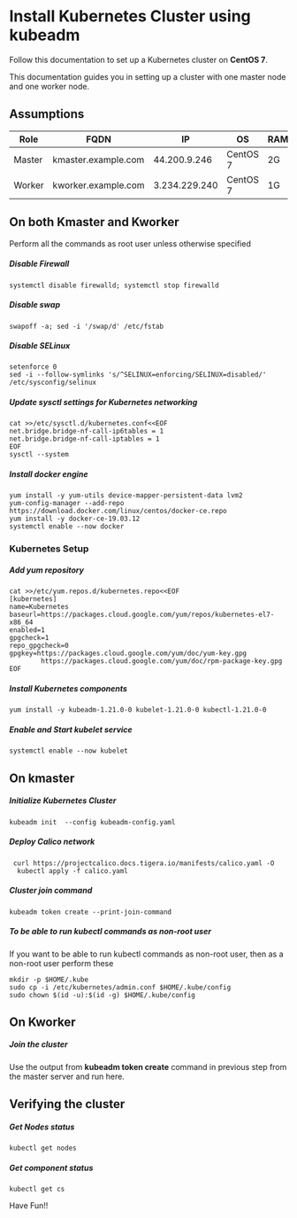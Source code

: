 # Install Kubernetes Cluster using kubeadm
Follow this documentation to set up a Kubernetes cluster on __CentOS 7__.

This documentation guides you in setting up a cluster with one master node and one worker node.

## Assumptions
|Role|FQDN|IP|OS|RAM|CPU|
|----|----|----|----|----|----|
|Master|kmaster.example.com|44.200.9.246|CentOS 7|2G|2|
|Worker|kworker.example.com|3.234.229.240|CentOS 7|1G|1|

## On both Kmaster and Kworker
Perform all the commands as root user unless otherwise specified
##### Disable Firewall
```
systemctl disable firewalld; systemctl stop firewalld
```
##### Disable swap
```
swapoff -a; sed -i '/swap/d' /etc/fstab
```
##### Disable SELinux
```
setenforce 0
sed -i --follow-symlinks 's/^SELINUX=enforcing/SELINUX=disabled/' /etc/sysconfig/selinux
```
##### Update sysctl settings for Kubernetes networking
```
cat >>/etc/sysctl.d/kubernetes.conf<<EOF
net.bridge.bridge-nf-call-ip6tables = 1
net.bridge.bridge-nf-call-iptables = 1
EOF
sysctl --system
```
##### Install docker engine
```
yum install -y yum-utils device-mapper-persistent-data lvm2
yum-config-manager --add-repo https://download.docker.com/linux/centos/docker-ce.repo
yum install -y docker-ce-19.03.12 
systemctl enable --now docker
```
### Kubernetes Setup
##### Add yum repository
```
cat >>/etc/yum.repos.d/kubernetes.repo<<EOF
[kubernetes]
name=Kubernetes
baseurl=https://packages.cloud.google.com/yum/repos/kubernetes-el7-x86_64
enabled=1
gpgcheck=1
repo_gpgcheck=0
gpgkey=https://packages.cloud.google.com/yum/doc/yum-key.gpg
        https://packages.cloud.google.com/yum/doc/rpm-package-key.gpg
EOF
```
##### Install Kubernetes components
```
yum install -y kubeadm-1.21.0-0 kubelet-1.21.0-0 kubectl-1.21.0-0
```
##### Enable and Start kubelet service
```
systemctl enable --now kubelet
```
## On kmaster
##### Initialize Kubernetes Cluster
```
kubeadm init  --config kubeadm-config.yaml
```
##### Deploy Calico network
```
 curl https://projectcalico.docs.tigera.io/manifests/calico.yaml -O
  kubectl apply -f calico.yaml
```
##### Cluster join command
```
kubeadm token create --print-join-command
```
##### To be able to run kubectl commands as non-root user
If you want to be able to run kubectl commands as non-root user, then as a non-root user perform these
```
mkdir -p $HOME/.kube
sudo cp -i /etc/kubernetes/admin.conf $HOME/.kube/config
sudo chown $(id -u):$(id -g) $HOME/.kube/config

```
## On Kworker
##### Join the cluster
Use the output from __kubeadm token create__ command in previous step from the master server and run here.

## Verifying the cluster
##### Get Nodes status
```
kubectl get nodes
```
##### Get component status
```
kubectl get cs
```

Have Fun!!
